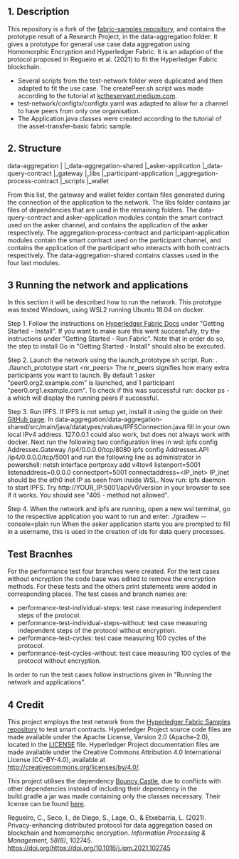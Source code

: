 [//]: # (SPDX-License-Identifier: CC-BY-4.0)

## 1. Description
This repository is a fork of the [fabric-samples repository](https://github.com/hyperledger/fabric-samples), and contains the prototype result of a Research Project, in the data-aggregation folder. It gives a prototype for general use case data aggregation using Homomorphic Encryption and Hyperledger Fabric. It is an adaption of the protocol proposed in Regueiro et al. (2021) to fit the Hyperledger Fabric blockchain.
- Several scripts from the test-network folder were duplicated and then adapted to fit the use case. The createPeer.sh script was made according to the tutorial at [kctheservant.medium.com](https://kctheservant.medium.com/add-a-peer-to-an-organization-in-test-network-hyperledger-fabric-v2-2-4a08cb901c98).
- test-network/configtx/configtx.yaml was adapted to allow for a channel to have peers from only one organisation.
- The Application.java classes were created according to the tutorial of the asset-transfer-basic fabric sample.

## 2. Structure
data-aggregation
|
|_data-aggregation-shared
|_asker-application
|_data-query-contract
|_gateway
|_libs
|_participant-application
|_aggregation-process-contract
|_scripts
|_wallet

From this list, the gateway and wallet folder contain files generated during the connection of the application to the network. The libs folder contains jar files of dependencies that are used in the remaining folders. The data-query-contract and asker-application modules contain the smart contract used on the asker channel, and contains the application of the asker respectively. The aggregation-process-contract and participant-application modules contain the smart contract used on the participant channel, and contains the application of the participant who interacts with both contracts respectively. The data-aggregation-shared contains classes used in the four last modules.

## 3 Running the network and applications
In this section it will be described how to run the network. This prototype was tested Windows, using WSL2 running Ubuntu 18.04 on docker. 

Step 1. Follow the instructions on [Hyperledger Fabric Docs](https://hyperledger-fabric.readthedocs.io/en/latest/getting_started.html) under "Getting Started - Install". If you want to make sure this went successfully, try the instructions under "Getting Started - Run Fabric". Note that in order do so, the step to install Go in "Getting Started - Install" should also be executed.

Step 2. Launch the network using the launch_prototype.sh script. Run:
	. ./launch_prototype start <nr_peers>
The nr_peers signifies how many extra participants you want to launch. By default 1 asker "peer0.org2.example.com" is launched, and 1 participant "peer0.org1.example.com". To check if this was successful run:
	docker ps -a
which will display the running peers if successful. 

Step 3. Run IPFS. If IPFS is not setup yet, install it using the guide on their [GitHub page](https://github.com/ipfs/ipfs). In data-aggregation/data-aggregation-shared/src/main/java/datatypes/values/IPFSConnection.java fill in your own local IPv4 address. 127.0.0.1 could also work, but does not always work with docker. Next run the following two configuration lines in wsl:
	ipfs config Addresses.Gateway /ip4/0.0.0.0/tcp/8080
	ipfs config Addresses.API /ip4/0.0.0.0/tcp/5001
and run the following line as administrator in powershell:
	netsh interface portproxy add v4tov4 listenport=5001 listenaddress=0.0.0.0 connectport=5001 connectaddress=<IP_inet>
IP_inet should be the eth0 inet IP as seen from inside WSL. Now run:
	ipfs daemon
to start IPFS. Try http://YOUR_IP:5001/api/v0/version in your browser to see if it works. You should see "405 - method not allowed".

Step 4. When the network and ipfs are running, open a new wsl terminal, go to the respective application you want to run and enter:
	./gradlew --console=plain run
When the asker application starts you are prompted to fill in a username, this is used in the creation of ids for data query processes.

## Test Bracnhes
For the performance test four branches were created. For the test cases without encryption the code base was edited to remove the encryption methods. For these tests and the others print statements were added in corresponding places. The test cases and branch names are:
 - performance-test-individual-steps: test case measuring independent steps of the protocol.
 - performance-test-individual-steps-without: test case measuring independent steps of the protocol without encryption.
 - performance-test-cycles: test case measuring 100 cycles of the protocol.
 - performance-test-cycles-without: test case measuring 100 cycles of the protocol without encryption.
 
 In order to run the test cases follow instructions given in "Running the network and applications". 

## 4 Credit
This project employs the test network from the [Hyperledger Fabric Samples repository](https://github.com/hyperledger/fabric-samples) to test smart contracts.
Hyperledger Project source code files are made available under the Apache License, Version 2.0 (Apache-2.0), located in the [LICENSE](LICENSE) file.
Hyperledger Project documentation files are made available under the Creative Commons Attribution 4.0 International License (CC-BY-4.0), available at http://creativecommons.org/licenses/by/4.0/. 

This project utilises the dependency [Bouncy Castle](https://github.com/bcgit/bc-java), due to conflicts with other dependencies instead of including their dependency in the build.gradle a jar was made containing only the classes necessary. Their license can be found [here](https://github.com/bcgit/bc-java/blob/master/LICENSE.html).

Regueiro, C., Seco, I., de Diego, S., Lage, O., & Etxebarria, L. (2021). Privacy-enhancing distributed protocol for data aggregation based on blockchain and homomorphic encryption. <em>Information Processing & Management, 58(6)</em>, 102745. https://doi.org/https://doi.org/10.1016/j.ipm.2021.102745


